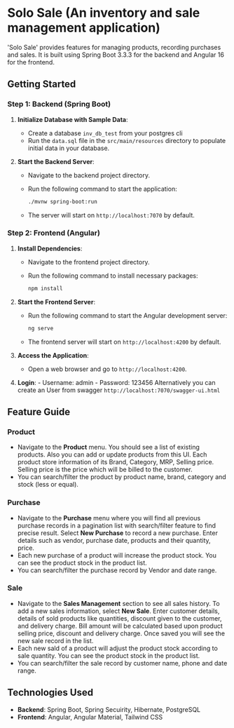 # Solo Sale (An inventory and sale management application)

'Solo Sale' provides features for managing products, recording purchases and sales. It is built using Spring Boot 3.3.3 for the backend and Angular 16 for the frontend.

## Getting Started

### Step 1: Backend (Spring Boot)

1. **Initialize Database with Sample Data**:
   - Create a database `inv_db_test` from your postgres cli
   - Run the `data.sql` file in the `src/main/resources` directory to populate initial data in your database.

3. **Start the Backend Server**:
   - Navigate to the backend project directory.
   - Run the following command to start the application:

     ```bash
     ./mvnw spring-boot:run
     ```

   - The server will start on `http://localhost:7070` by default.

### Step 2: Frontend (Angular)

1. **Install Dependencies**:
   - Navigate to the frontend project directory.
   - Run the following command to install necessary packages:

     ```bash
     npm install
     ```

2. **Start the Frontend Server**:
   - Run the following command to start the Angular development server:

     ```bash
     ng serve
     ```

   - The frontend server will start on `http://localhost:4200` by default.

3. **Access the Application**:
   - Open a web browser and go to `http://localhost:4200`.

4. **Login**:
		- Username: admin
		- Password: 123456
Alternatively you can create an User from swagger `http://localhost:7070/swagger-ui.html`

## Feature Guide

### Product
- Navigate to the **Product** menu. You should see a list of existing products. Also you can add or update products from this UI. Each product store information of its Brand, Category, MRP, Selling price. Selling price is the price which will be billed to the customer.
- You can search/filter the product by product name, brand, category and stock (less or equal).

### Purchase
- Navigate to the **Purchase** menu where you will find all previous purchase records in a pagination list with search/filter feature to find precise result. Select **New Purchase** to record a new purchase. Enter details such as vendor, purchase date, products and their quantity, price.
- Each new purchase of a product will increase the product stock. You can see the product stock in the product list.
- You can search/filter the purchase record by Vendor and date range.

### Sale
- Navigate to the **Sales Management** section to see all sales history. To add a new sales information, select **New Sale**. Enter customer details, details of sold products like quantities, discount given to the customer, and delivery charge. Bill amount will be calculated based upon product selling price, discount and delivery charge. Once saved you will see the new sale record in the list.
- Each new sald of a product will adjust the product stock according to sale quantity. You can see the product stock in the product list.
- You can search/filter the sale record by customer name, phone and date range.

## Technologies Used
- **Backend**: Spring Boot, Spring Secuirity, Hibernate, PostgreSQL
- **Frontend**: Angular, Angular Material, Tailwind CSS
